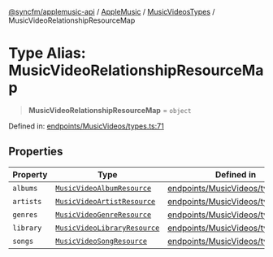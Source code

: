[@syncfm/applemusic-api](../../../../../../globals.md) / [AppleMusic](../../../index.md) / [MusicVideosTypes](../index.md) / MusicVideoRelationshipResourceMap

# Type Alias: MusicVideoRelationshipResourceMap

> **MusicVideoRelationshipResourceMap** = `object`

Defined in: [endpoints/MusicVideos/types.ts:71](https://github.com/sync-fm/applemusic-api/blob/a6a8471d4d51a41f6bd8af9d95c8abf0126e10f4/src/endpoints/MusicVideos/types.ts#L71)

## Properties

| Property | Type | Defined in |
| ------ | ------ | ------ |
| <a id="albums"></a> `albums` | [`MusicVideoAlbumResource`](MusicVideoAlbumResource.md) | [endpoints/MusicVideos/types.ts:72](https://github.com/sync-fm/applemusic-api/blob/a6a8471d4d51a41f6bd8af9d95c8abf0126e10f4/src/endpoints/MusicVideos/types.ts#L72) |
| <a id="artists"></a> `artists` | [`MusicVideoArtistResource`](MusicVideoArtistResource.md) | [endpoints/MusicVideos/types.ts:73](https://github.com/sync-fm/applemusic-api/blob/a6a8471d4d51a41f6bd8af9d95c8abf0126e10f4/src/endpoints/MusicVideos/types.ts#L73) |
| <a id="genres"></a> `genres` | [`MusicVideoGenreResource`](MusicVideoGenreResource.md) | [endpoints/MusicVideos/types.ts:74](https://github.com/sync-fm/applemusic-api/blob/a6a8471d4d51a41f6bd8af9d95c8abf0126e10f4/src/endpoints/MusicVideos/types.ts#L74) |
| <a id="library"></a> `library` | [`MusicVideoLibraryResource`](MusicVideoLibraryResource.md) | [endpoints/MusicVideos/types.ts:75](https://github.com/sync-fm/applemusic-api/blob/a6a8471d4d51a41f6bd8af9d95c8abf0126e10f4/src/endpoints/MusicVideos/types.ts#L75) |
| <a id="songs"></a> `songs` | [`MusicVideoSongResource`](MusicVideoSongResource.md) | [endpoints/MusicVideos/types.ts:76](https://github.com/sync-fm/applemusic-api/blob/a6a8471d4d51a41f6bd8af9d95c8abf0126e10f4/src/endpoints/MusicVideos/types.ts#L76) |
